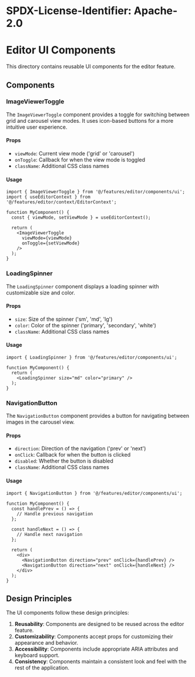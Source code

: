 # SPDX-License-Identifier: Apache-2.0
# Editor UI Components

This directory contains reusable UI components for the editor feature.

## Components

### ImageViewerToggle

The `ImageViewerToggle` component provides a toggle for switching between grid and carousel view modes. It uses icon-based buttons for a more intuitive user experience.

#### Props

- `viewMode`: Current view mode ('grid' or 'carousel')
- `onToggle`: Callback for when the view mode is toggled
- `className`: Additional CSS class names

#### Usage

```tsx
import { ImageViewerToggle } from '@/features/editor/components/ui';
import { useEditorContext } from '@/features/editor/context/EditorContext';

function MyComponent() {
  const { viewMode, setViewMode } = useEditorContext();

  return (
    <ImageViewerToggle
      viewMode={viewMode}
      onToggle={setViewMode}
    />
  );
}
```

### LoadingSpinner

The `LoadingSpinner` component displays a loading spinner with customizable size and color.

#### Props

- `size`: Size of the spinner ('sm', 'md', 'lg')
- `color`: Color of the spinner ('primary', 'secondary', 'white')
- `className`: Additional CSS class names

#### Usage

```tsx
import { LoadingSpinner } from '@/features/editor/components/ui';

function MyComponent() {
  return (
    <LoadingSpinner size="md" color="primary" />
  );
}
```

### NavigationButton

The `NavigationButton` component provides a button for navigating between images in the carousel view.

#### Props

- `direction`: Direction of the navigation ('prev' or 'next')
- `onClick`: Callback for when the button is clicked
- `disabled`: Whether the button is disabled
- `className`: Additional CSS class names

#### Usage

```tsx
import { NavigationButton } from '@/features/editor/components/ui';

function MyComponent() {
  const handlePrev = () => {
    // Handle previous navigation
  };

  const handleNext = () => {
    // Handle next navigation
  };

  return (
    <div>
      <NavigationButton direction="prev" onClick={handlePrev} />
      <NavigationButton direction="next" onClick={handleNext} />
    </div>
  );
}
```

## Design Principles

The UI components follow these design principles:

1. **Reusability**: Components are designed to be reused across the editor feature.
2. **Customizability**: Components accept props for customizing their appearance and behavior.
3. **Accessibility**: Components include appropriate ARIA attributes and keyboard support.
4. **Consistency**: Components maintain a consistent look and feel with the rest of the application. 